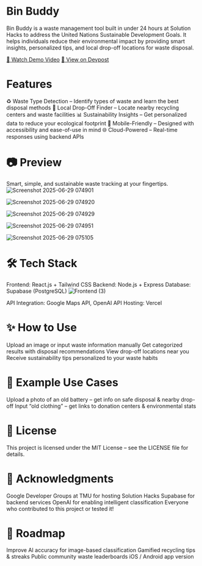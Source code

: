 # Bin Buddy

Bin Buddy is a waste management tool built in under 24 hours at Solution Hacks to address the United Nations Sustainable Development Goals. It helps individuals reduce their environmental impact by providing smart insights, personalized tips, and local drop-off locations for waste disposal.

[🎥 Watch Demo Video](https://youtu.be/X4nF98WhUKg)
[🔗 View on Devpost](https://devpost.com/software/bin-buddy-ld8uak?ref_content=my-projects-tab&ref_feature=my_projects)


# Features
♻️ Waste Type Detection – Identify types of waste and learn the best disposal methods
📍 Local Drop-Off Finder – Locate nearby recycling centers and waste facilities
📊 Sustainability Insights – Get personalized data to reduce your ecological footprint
📱 Mobile-Friendly – Designed with accessibility and ease-of-use in mind
🌐 Cloud-Powered – Real-time responses using backend APIs

# 📷 Preview
Smart, simple, and sustainable waste tracking at your fingertips.
![Screenshot 2025-06-29 074901](https://github.com/user-attachments/assets/a6ef738b-ec4c-43b5-93a3-7cfa7864498b)

![Screenshot 2025-06-29 074920](https://github.com/user-attachments/assets/00f6dbc8-32b9-4834-b67e-9e5434805ee6)

![Screenshot 2025-06-29 074929](https://github.com/user-attachments/assets/e626fa3c-df80-43e0-820b-df58ea8ff270)

![Screenshot 2025-06-29 074951](https://github.com/user-attachments/assets/be165b57-1ff8-4ff1-92d0-03c42f1f5a6b)

![Screenshot 2025-06-29 075105](https://github.com/user-attachments/assets/38dd083c-ca9c-42bb-91ff-242bce5a4f6f)

# 🛠️ Tech Stack
Frontend: React.js + Tailwind CSS
Backend: Node.js + Express
Database: Supabase (PostgreSQL)
![Frontend (3)](https://github.com/user-attachments/assets/1fcd5bc0-87c0-494a-9121-2ebd5f43040e)


API Integration: Google Maps API, OpenAI API
Hosting: Vercel

# ✨ How to Use
Upload an image or input waste information manually
Get categorized results with disposal recommendations
View drop-off locations near you
Receive sustainability tips personalized to your waste habits

# 🧪 Example Use Cases
Upload a photo of an old battery – get info on safe disposal & nearby drop-off
Input “old clothing” – get links to donation centers & environmental stats


# 📄 License
This project is licensed under the MIT License – see the LICENSE file for details.

# 🙌 Acknowledgments
Google Developer Groups at TMU for hosting Solution Hacks
Supabase for backend services
OpenAI for enabling intelligent classification
Everyone who contributed to this project or tested it!

# 🚧 Roadmap
 Improve AI accuracy for image-based classification
 Gamified recycling tips & streaks
 Public community waste leaderboards
 iOS / Android app version
